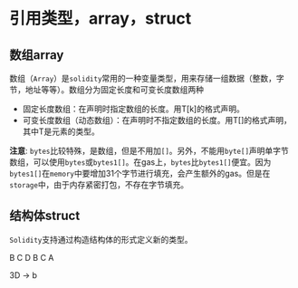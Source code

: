 # 引用类型，array，struct

## 数组array

数组（`Array`）是`solidity`常用的一种变量类型，用来存储一组数据（整数，字节，地址等等）。数组分为固定长度和可变长度数组两种

- 固定长度数组：在声明时指定数组的长度。用T[k]的格式声明。
- 可变长度数组（动态数组）：在声明时不指定数组的长度。用T[]的格式声明，其中T是元素的类型。

**注意**: `bytes`比较特殊，是数组，但是不用加`[]`。另外，不能用`byte[]`声明单字节数组，可以使用`bytes`或`bytes1[]`。在gas上，`bytes`比`bytes1[]`便宜。因为`bytes1[]`在`memory`中要增加31个字节进行填充，会产生额外的gas。但是在`storage`中，由于内存紧密打包，不存在字节填充。

## 结构体struct

`Solidity`支持通过构造结构体的形式定义新的类型。

B C D B C A 

3D -> b 
